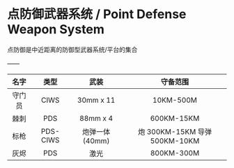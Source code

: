 # 点防御武器系统 / Point Defense Weapon System

点防御是中近距离的防御型武器系统/平台的集合

——

|名字| 类型 | 武装 | 守备范围 |
| :----: | :-----: | :--------------: | :----: |
| 守门员 | CIWS    | 30mm x 11 | 10KM-500M |
| 棘刺   | PDS     | 88mm x 4 | 600KM-15KM |
| 标枪   | PDS-CIWS | 炮弹一体(40mm) | 炮 300KM-15KM 导弹 500KM-10KM |
| 灰烬   | PDS     | 激光             | 800KM-300M |

